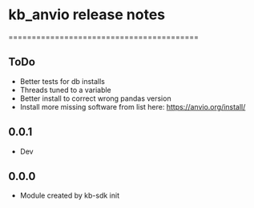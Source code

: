 # kb_anvio release notes
=========================================

ToDo
-----
* Better tests for db installs
* Threads tuned to a variable
* Better install to correct wrong pandas version
* Install more missing software from list here: https://anvio.org/install/

0.0.1
-----
* Dev

0.0.0
-----
* Module created by kb-sdk init
